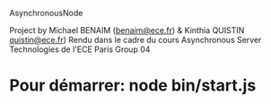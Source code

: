 AsynchronousNode

Project by Michael BENAIM (benaim@ece.fr) & Kinthia QUISTIN quistin@ece.fr) 
Rendu dans le cadre du cours Asynchronous Server Technologies de l'ECE Paris
Group 04

Pour démarrer: node bin/start.js
================
